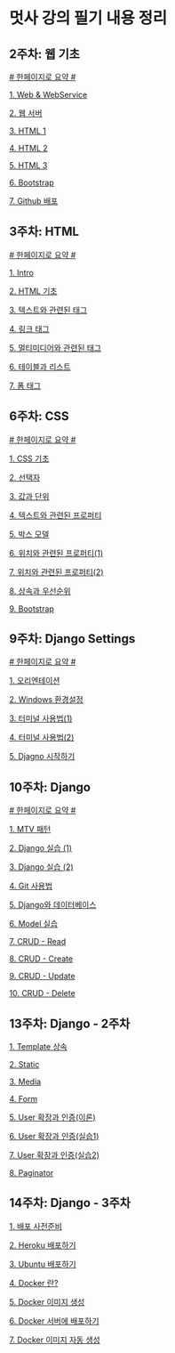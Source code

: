 # 멋사 강의 필기 내용 정리

## 2주차: 웹 기초

<a href="웹기초/0.한페이지용.md"># 한페이지로 요약 #</a>

<a href="웹기초/1.Web&WebService.md">1. Web & WebService</a>

<a href="웹기초/2.웹서버.md">2. 웹 서버</a>

<a href="웹기초/3.HTML1.md">3. HTML 1</a>

<a href="웹기초/4.HTML2.md">4. HTML 2</a>

<a href="웹기초/5.HTML3.md">5. HTML 3</a>

<a href="웹기초/6.Bootstrap.md">6. Bootstrap</a>

<a href="웹기초/7.Github배포.md">7. Github 배포</a>



## 3주차: HTML

<a href="HTML/0.한페이지용.md"># 한페이지로 요약 #</a>

<a href="HTML/1.Intro.md">1. Intro</a>

<a href="HTML/2.HTML기초.md">2. HTML 기초</a>

<a href="HTML/3.텍스트와관련된태그.md">3. 텍스트와 관련된 태그</a>

<a href="HTML/4.링크태그.md">4. 링크 태그</a>

<a href="HTML/5.멀티미디어와관련된태그.md">5. 멀티미디어와 관련된 태그</a>

<a href="HTML/6.테이블과리스트.md">6. 테이블과 리스트</a>

<a href="HTML/7.폼태그.md">7. 폼 태그</a>



## 6주차: CSS

<a href="CSS/0.한페이지용.md"># 한페이지로 요약 #</a>

<a href="CSS/1.CSS기초.md">1. CSS 기초</a>

<a href="CSS/2.선택자.md">2. 선택자</a>

<a href="CSS/3.값과단위.md">3. 값과 단위</a>

<a href="CSS/4.텍스트와관련된프로퍼티.md">4. 텍스트와 관련된 프로퍼티</a>

<a href="CSS/5.박스모델.md">5. 박스 모델</a>

<a href="CSS/6.위치와관련된프로퍼티(1).md">6. 위치와 관련된 프로퍼티(1)</a>

<a href="CSS/7.위치와관련된프로퍼티(2).md">7. 위치와 관련된 프로퍼티(2)</a>

<a href="CSS/8.상속과우선순위.md">8. 상속과 우선순위</a>

<a href="CSS/9.Bootstrap.md">9. Bootstrap</a>



## 9주차: Django Settings

<a href="Django_Settings/0.한페이지용.md"># 한페이지로 요약 #</a>

<a href="Django_Settings/1.오리엔테이션.md">1. 오리엔테이션</a>

<a href="Django_Settings/2.Windows환경설정.md">2. Windows 환경설정</a>

<a href="Django_Settings/3.터미널사용법(1).md">3. 터미널 사용법(1)</a>

<a href="Django_Settings/4.터미널사용법(2).md">4. 터미널 사용법(2)</a>

<a href="Django_Settings/5.Djagno시작하기.md">5. Djagno 시작하기</a>



## 10주차: Django

<a href="Django/0.한페이지용.md"># 한페이지로 요약 #</a>

<a href="Django/1.MTV패턴.md">1. MTV 패턴</a>

<a href="Django/2.Django실습(1).md">2. Django 실습 (1)</a>

<a href="Django/3.Django실습(2).md">3. Django 실습 (2)</a>

<a href="Django/4.Git사용법.md">4. Git 사용법</a>

<a href="Django/5.Django와데이터베이스.md">5. Django와 데이터베이스</a>

<a href="Django/6.Model실습.md">6. Model 실습</a>

<a href="Django/7.CRUD-Read.md">7. CRUD - Read</a>

<a href="Django/8.CRUD-Create.md">8. CRUD - Create</a>

<a href="Django/9.CRUD-Update.md">9. CRUD - Update</a>

<a href="Django/10.CRUD-Delete.md">10. CRUD - Delete</a>



## 13주차: Django - 2주차

<a href="Django_2주차/1.Template상속.md">1. Template 상속</a>

<a href="Django_2주차/2.Static.md">2. Static</a>

<a href="Django_2주차/3.Media.md">3. Media</a>

<a href="Django_2주차/4.Form.md">4. Form</a>

<a href="Django_2주차/5.User확장과인증(이론).md">5. User 확장과 인증(이론)</a>

<a href="Django_2주차/6.User확장과인증(실습1).md">6. User 확장과 인증(실습1)</a>

<a href="Django_2주차/7.User확장과인증(실습2).md">7. User 확장과 인증(실습2)</a>

<a href="Django_2주차/8.Paginator.md">8. Paginator</a>



## 14주차: Django - 3주차

<a href="Django_3주차/1.배포사전준비.md">1. 배포 사전준비</a>

<a href="Django_3주차/2.Heroku배포하기.md">2. Heroku 배포하기</a>

<a href="Django_3주차/3.Ubuntu배포하기.md">3. Ubuntu 배포하기</a>

<a href="Django_3주차/4.Docker란.md">4. Docker 란?</a>

<a href="Django_3주차/5.Docker이미지생성.md">5. Docker 이미지 생성</a>

<a href="Django_3주차/6.Docker서버에배포하기.md">6. Docker 서버에 배포하기</a>

<a href="Django_3주차/7.Docker이미지자동생성.md">7. Docker 이미지 자동 생성</a>







